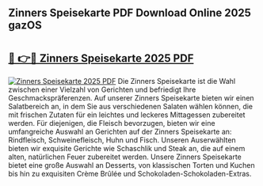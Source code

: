 ## Zinners Speisekarte PDF Download Online 2025 gazOS

# <h2><a href="http://gcebih.nevu.top/?p=Zinners+Speisekarte">🔗 👉🔴 Zinners Speisekarte 2025 PDF</a></h2>

[![Zinners Speisekarte 2025 PDF](https://i.imgur.com/dBaPXMq.png)](http://gcebih.nevu.top/?p=Zinners+Speisekarte)
Die Zinners Speisekarte ist die Wahl zwischen einer Vielzahl von Gerichten und befriedigt Ihre Geschmackspräferenzen. Auf unserer Zinners Speisekarte bieten wir einen Salatbereich an, in dem Sie aus verschiedenen Salaten wählen können, die mit frischen Zutaten für ein leichtes und leckeres Mittagessen zubereitet werden. Für diejenigen, die Fleisch bevorzugen, bieten wir eine umfangreiche Auswahl an Gerichten auf der Zinners Speisekarte an: Rindfleisch, Schweinefleisch, Huhn und Fisch. Unseren Auserwählten bieten wir exquisite Gerichte wie Schaschlik und Steak an, die auf einem alten, natürlichen Feuer zubereitet werden. Unsere Zinners Speisekarte bietet eine große Auswahl an Desserts, von klassischen Torten und Kuchen bis hin zu exquisiten Crème Brûlée und Schokoladen-Schokoladen-Extras.
